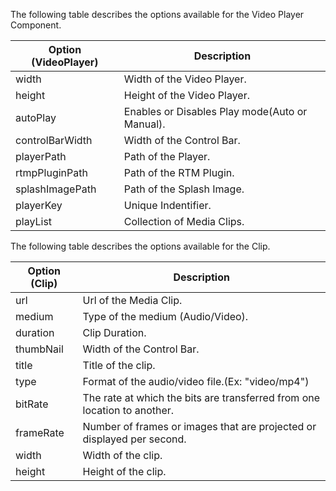 ﻿The following table describes the options available for the Video Player Component.

   Option (VideoPlayer)			|  Description																											
--------------------------------|-------------------------------------------------------------------------------------------
width							| Width of the Video Player.														
height							| Height of the Video Player.						
autoPlay						| Enables or Disables Play mode(Auto or Manual).															
controlBarWidth					| Width of the Control Bar.			
playerPath						| Path of the Player.									
rtmpPluginPath					| Path of the RTM Plugin.							
splashImagePath					| Path of the Splash Image.							
playerKey						| Unique Indentifier.						
playList						| Collection of Media Clips.					

The following table describes the options available for the Clip.

   Option (Clip)				|  Description																											
--------------------------------|-------------------------------------------------------------------------------------------
url		           				| Url of the Media Clip.														
medium							| Type of the medium (Audio/Video).						
duration						| Clip Duration.															
thumbNail						| Width of the Control Bar.			
title							| Title of the clip.						
type							| Format of the audio/video file.(Ex: "video/mp4")						
bitRate							| The rate at which the bits are transferred from one location to another.
frameRate						| Number of frames or images that are projected or displayed per second.
width							| Width of the clip.
height							| Height of the clip.